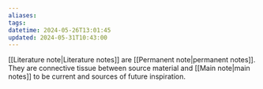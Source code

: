 ```yaml
---
aliases: 
tags: 
datetime: 2024-05-26T13:01:45
updated: 2024-05-31T10:43:00
---
```

[[Literature note|Literature notes]] are [[Permanent note|permanent notes]]. They are connective tissue between source material and [[Main note|main notes]] to be current and sources of future inspiration. 